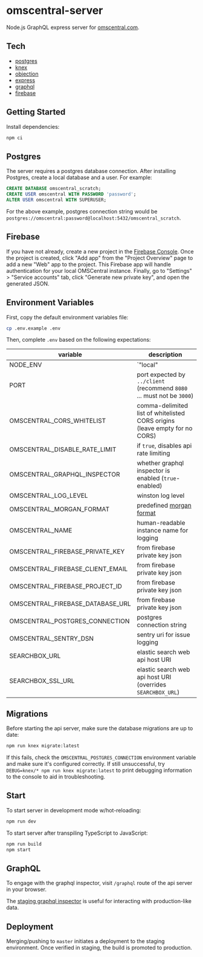 # omscentral-server

Node.js GraphQL express server for [omscentral.com](https://omscentral.com).

## Tech

- [postgres](https://www.postgresql.org/)
- [knex](http://knexjs.org/)
- [objection](https://vincit.github.io/objection.js/)
- [express](https://expressjs.com/)
- [graphql](https://graphql.org/)
- [firebase](https://firebase.google.com/)

## Getting Started

Install dependencies:

```sh
npm ci
```

## Postgres

The server requires a postgres database connection. After installing Postgres, create a local database and a user. For example:

```sql
CREATE DATABASE omscentral_scratch;
CREATE USER omscentral WITH PASSWORD 'password';
ALTER USER omscentral WITH SUPERUSER;
```

For the above example, postgres connection string would be `postgres://omscentral:password@localhost:5432/omscentral_scratch`.

## Firebase

If you have not already, create a new project in the [Firebase Console](console.firebase.google.com). Once the project is created, click "Add app" from the "Project Overview" page to add a new "Web" app to the project. This Firebase app will handle authentication for your local OMSCentral instance. Finally, go to "Settings" > "Service accounts" tab, click "Generate new private key", and open the generated JSON.

## Environment Variables

First, copy the default environment variables file:

```sh
cp .env.example .env
```

Then, complete `.env` based on the following expectations:

| variable                         | description                                                                         |
| -------------------------------- | ----------------------------------------------------------------------------------- |
| NODE_ENV                         | `"local" | "test" | "staging" | "production"` (recommend `"local"`)                 |
| PORT                             | port expected by `../client` (recommend `8080` ... must not be `3000`)              |
| OMSCENTRAL_CORS_WHITELIST        | comma-delimited list of whitelisted CORS origins (leave empty for no CORS)          |
| OMSCENTRAL_DISABLE_RATE_LIMIT    | if `true`, disables api rate limiting                                               |
| OMSCENTRAL_GRAPHQL_INSPECTOR     | whether graphql inspector is enabled (`true`-enabled)                               |
| OMSCENTRAL_LOG_LEVEL             | winston log level                                                                   |
| OMSCENTRAL_MORGAN_FORMAT         | predefined [morgan format](https://www.npmjs.com/package/morgan#predefined-formats) |
| OMSCENTRAL_NAME                  | human-readable instance name for logging                                            |
| OMSCENTRAL_FIREBASE_PRIVATE_KEY  | from firebase private key json                                                      |
| OMSCENTRAL_FIREBASE_CLIENT_EMAIL | from firebase private key json                                                      |
| OMSCENTRAL_FIREBASE_PROJECT_ID   | from firebase private key json                                                      |
| OMSCENTRAL_FIREBASE_DATABASE_URL | from firebase private key json                                                      |
| OMSCENTRAL_POSTGRES_CONNECTION   | postgres connection string                                                          |
| OMSCENTRAL_SENTRY_DSN            | sentry uri for issue logging                                                        |
| SEARCHBOX_URL                    | elastic search web api host URI                                                     |
| SEARCHBOX_SSL_URL                | elastic search web api host URI (overrides `SEARCHBOX_URL`)                         |

## Migrations

Before starting the api server, make sure the database migrations are up to date:

```sh
npm run knex migrate:latest
```

If this fails, check the `OMSCENTRAL_POSTGRES_CONNECTION` environment variable and make sure it's configured correctly. If still unsuccessful, try `DEBUG=knex/* npm run knex migrate:latest` to print debugging information to the console to aid in troubleshooting.

## Start

To start server in development mode w/hot-reloading:

```sh
npm run dev
```

To start server after transpiling TypeScript to JavaScript:

```sh
npm run build
npm start
```

## GraphQL

To engage with the graphql inspector, visit `/graphql` route of the api server in your browser.

The [staging graphql inspector](https://omscentral-api-staging.herokuapp.com/graphql) is useful for interacting with production-like data.

## Deployment

Merging/pushing to `master` initiates a deployment to the staging environment. Once verified in staging, the build is promoted to production.
